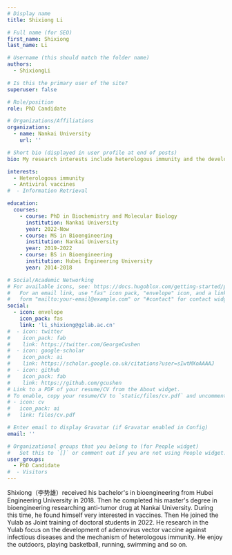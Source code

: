 ```yaml
---
# Display name
title: Shixiong Li

# Full name (for SEO)
first_name: Shixiong
last_name: Li

# Username (this should match the folder name)
authors:
  - ShixiongLi

# Is this the primary user of the site?
superuser: false

# Role/position
role: PhD Candidate

# Organizations/Affiliations
organizations:
  - name: Nankai University
    url: ''

# Short bio (displayed in user profile at end of posts)
bio: My research interests include heterologous immunity and the development of antiviral vaccines.

interests:
  - Heterologous immunity
  - Antiviral vaccines
#  - Information Retrieval

education:
  courses:
    - course: PhD in Biochemistry and Molecular Biology
      institution: Nankai University
      year: 2022-Now
    - course: MS in Bioengineering
      institution: Nankai University
      year: 2019-2022
    - course: BS in Bioengineering
      institution: Hubei Engineering University
      year: 2014-2018

# Social/Academic Networking
# For available icons, see: https://docs.hugoblox.com/getting-started/page-builder/#icons
#   For an email link, use "fas" icon pack, "envelope" icon, and a link in the
#   form "mailto:your-email@example.com" or "#contact" for contact widget.
social:
  - icon: envelope
    icon_pack: fas
    link: 'li_shixiong@gzlab.ac.cn'
#  - icon: twitter
#    icon_pack: fab
#    link: https://twitter.com/GeorgeCushen
#  - icon: google-scholar
#    icon_pack: ai
#    link: https://scholar.google.co.uk/citations?user=sIwtMXoAAAAJ
#  - icon: github
#    icon_pack: fab
#    link: https://github.com/gcushen
# Link to a PDF of your resume/CV from the About widget.
# To enable, copy your resume/CV to `static/files/cv.pdf` and uncomment the lines below.
# - icon: cv
#   icon_pack: ai
#   link: files/cv.pdf

# Enter email to display Gravatar (if Gravatar enabled in Config)
email: ''

# Organizational groups that you belong to (for People widget)
#   Set this to `[]` or comment out if you are not using People widget.
user_groups:
  - PhD Candidate
#  - Visitors
---
```


Shixiong（李势雄）received his bachelor's in bioengineering from Hubei Engineering University in 2018. Then he completed his master's degree in bioengineering researching anti-tumor drug at Nankai University. During this time, he found himself very interested in vaccines. Then He joined the Yulab as Joint training of doctoral students in 2022. He research in the Yulab focus on the development of adenovirus vector vaccine against infectious diseases and the mechanism of heterologous immunity. He enjoy the outdoors, playing basketball, running, swimming and so on.
